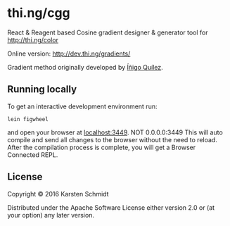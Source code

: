 # thi.ng/cgg

React & Reagent based Cosine gradient designer & generator tool for http://thi.ng/color

Online version: http://dev.thi.ng/gradients/

Gradient method originally developed by [Íñigo Quílez](http://www.iquilezles.org/www/articles/palettes/palettes.htm).

## Running locally

To get an interactive development environment run:

    lein figwheel

and open your browser at [localhost:3449](http://localhost:3449/). NOT 0.0.0.0:3449
This will auto compile and send all changes to the browser without the
need to reload. After the compilation process is complete, you will
get a Browser Connected REPL.

## License

Copyright © 2016 Karsten Schmidt

Distributed under the Apache Software License either version 2.0 or (at your option) any later version.

